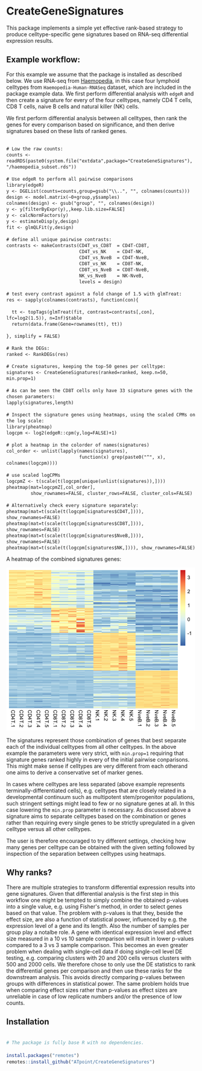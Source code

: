 # CreateGeneSignatures

This package implements a simple yet effective rank-based strategy to produce 
celltype-specific gene signatures based on RNA-seq differential expression results.

## Example workflow:
For this example we assume that the package is installed as described below.
We use RNA-seq from [Haemopedia](https://www.haemosphere.org/datasets/show), in this case four lymphoid celltypes from `Haemopedia-Human-RNASeq` dataset,
which are included in the package example data. We first perform differential analysis with `edgeR` and then create a signature for every of the four celltypes,
namely CD4 T cells, CD8 T cells, naive B cells and natural killer (NK) cells.

We first perform differential analysis between all celltypes, then rank the genes for every comparison based on significance, and then derive signatures
based on these lists of ranked genes.

```{r}

# Low the raw counts:
counts <- readRDS(paste0(system.file("extdata",package="CreateGeneSignatures"), "/haemopedia_subset.rds"))

# Use edgeR to perform all pairwise comparisons
library(edgeR)
y <- DGEList(counts=counts,group=gsub("\\..", "", colnames(counts)))
design <- model.matrix(~0+group,y$samples)
colnames(design) <- gsub("group", "", colnames(design))
y <- y[filterByExpr(y),,keep.lib.size=FALSE]
y <- calcNormFactors(y)
y <- estimateDisp(y,design)
fit <- glmQLFit(y,design)

# define all unique pairwise contrasts:
contrasts <- makeContrasts(CD4T_vs_CD8T  = CD4T-CD8T,
                           CD4T_vs_NK    = CD4T-NK,
                           CD4T_vs_NveB  = CD4T-NveB,
                           CD8T_vs_NK    = CD8T-NK,
                           CD8T_vs_NveB  = CD8T-NveB,
                           NK_vs_NveB    = NK-NveB,
                           levels = design)
                           
# test every contrast against a fold change of 1.5 with glmTreat:
res <- sapply(colnames(contrasts), function(con){

  tt <- topTags(glmTreat(fit, contrast=contrasts[,con], lfc=log2(1.5)), n=Inf)$table
  return(data.frame(Gene=rownames(tt), tt))

}, simplify = FALSE)

# Rank the DEGs:
ranked <- RankDEGs(res)

# Create signatures, keeping the top-50 genes per celltype:
signatures <- CreateGeneSignatures(ranked=ranked, keep.n=50, min.prop=1)

# As can be seen the CD8T cells only have 33 signature genes with the chosen parameters:
lapply(signatures,length) 

# Inspect the signature genes using heatmaps, using the scaled CPMs on the log scale:
library(pheatmap)
logcpm <- log2(edgeR::cpm(y,log=FALSE)+1)

# plot a heatmap in the colorder of names(signatures)
col_order <- unlist(lapply(names(signatures), 
                           function(x) grep(paste0("^", x), colnames(logcpm))))
                            
# use scaled logCPMs                           
logcpmZ <- t(scale(t(logcpm[unique(unlist(signatures)),])))
pheatmap(mat=logcpmZ[,col_order],
         show_rownames=FALSE, cluster_rows=FALSE, cluster_cols=FALSE)

# Alternatively check every signature separately:
pheatmap(mat=t(scale(t(logcpm[signatures$CD4T,]))), show_rownames=FALSE)
pheatmap(mat=t(scale(t(logcpm[signatures$CD8T,]))), show_rownames=FALSE)
pheatmap(mat=t(scale(t(logcpm[signatures$NveB,]))), show_rownames=FALSE)
pheatmap(mat=t(scale(t(logcpm[signatures$NK,]))), show_rownames=FALSE)

```

A heatmap of the combined signatures genes:

![heatmap](misc/heatmap.png)


The signatures represent those combination of genes that best separate each of the individual celltypes from all other celltypes. 
In the above example the parameters were very strict, with `min.prop=1` requiring that signature genes ranked highly in every of the initial pairwise conparisons.
This might make sense if celltypes are very different from each otherand one aims to derive a conservative set of marker genes.

In cases where celltypes are less separated (above example represents terminally-differentiated cells), e.g. celltypes that are closely related in
a developmental continuum such as multipotent stem/progenitor populations, such stringent settings might lead to few or no signature genes at all.
In this case lowering the `min.prop` parameter is necessary. As discussed above a signature aims to separate celltypes based on the combination or genes rather
than requiring every single genes to be strictly upregulated in a given celltype versus all other celltypes.

The user is therefore encouraged to try different settings, checking how many genes per celltype can be obtained with the given setting followed by inspection of the separation between celltypes using heatmaps.

## Why ranks?
There are multiple strategies to transform differential expression results into gene signatures. 
Given that differential analysis is the first step in this workflow one might be tempted to simply combine the obtained p-values into a single value, e.g.
using Fisher's method, in order to select genes based on that value. The problem with p-values is that they, beside the effect size, are also a function of statistical power, influenced by e.g. the expression level of a gene and its length. Also the number of samples per group play a notalbe role. 
A gene with identical expression level and effect size measured in a 10 vs 10 sample comparison will result in lower p-values compared to a 3 vs 3 sample comparison. This becomes an even greater problem when dealing with single-cell data if doing single-cell level DE testing, e.g. comparing clusters with 20 and 200 cells versus clusters with 500 and 2000 cells. We therefore chose to only use the DE statistics to rank the differential genes per comparison and then use these ranks for the downstream analysis. This avoids directly comparing p-values between groups with differences in statistical power. The same problem holds true when comparing effect sizes rather than p-values as effect sizes are unreliable in case of low replicate numbers and/or the presence of low counts.

## Installation

```r

# The package is fully base R with no dependencies.

install.packages("remotes")
remotes::install_github("ATpoint/CreateGeneSignatures")

```
